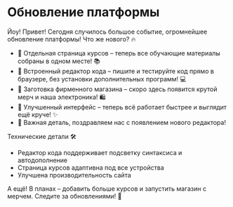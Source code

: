 # Обновление платформы

Йоу! Привет! 
Сегодня случилось большое событие, огромнейшее обновление платформы!
Что же нового? 🔥

+ 🔹 Отдельная страница курсов – теперь все обучающие материалы собраны в одном месте! 📚
+ 🔹 Встроенный редактор кода – пишите и тестируйте код прямо в браузере, без установки дополнительных программ! 💻
+ 🔹 Заготовка фирменного магазина – скоро здесь появится крутой мерч и наша электроника! 🛍️
+ 🔹 Улучшенный интерфейс – теперь всё работает быстрее и выглядит ещё круче! ✨
+ 🔹 Важная деталь, поздравляем нас с появлением нового редактора!

Технические детали 🛠️

* Редактор кода поддерживает подсветку синтаксиса и автодополнение
* Страница курсов адаптивна под все устройства
* Улучшена производительность сайта

А ещё! В планах – добавить больше курсов и запустить магазин с мерчем. Следите за обновлениями! 🚀
